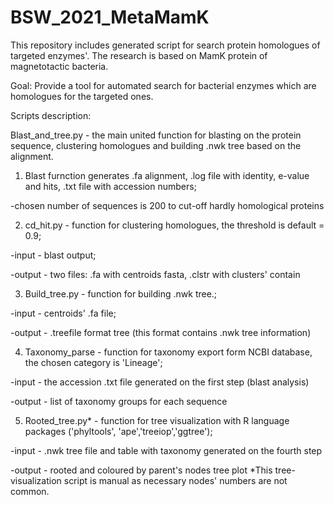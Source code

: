 # BSW_2021_MetaMamK
This repository includes generated script for search protein homologues of targeted enzymes'. The research is based on MamK protein of magnetotactic bacteria. 

Goal:
Provide a tool for automated search for bacterial enzymes which are homologues for the targeted ones.

Scripts description:

Blast_and_tree.py - the main united function for blasting on the protein sequence, clustering homologues and building .nwk tree based on the alignment.

1. Blast furnction generates .fa alignment, .log file with identity, e-value and hits, .txt file with accession numbers; 
  
  -chosen number of sequences is 200 to cut-off hardly homological proteins

2. cd_hit.py - function for clustering homologues, the threshold is default = 0.9; 

  -input  - blast output; 
  
  -output - two files: .fa with centroids fasta, .clstr with clusters' contain

3. Build_tree.py - function for building .nwk tree.; 

  -input - centroids' .fa file; 
  
  -output - .treefile format tree (this format contains .nwk tree information)

4. Taxonomy_parse - function for taxonomy export form NCBI database, the chosen category is 'Lineage'; 

  -input - the accession .txt file generated on the first step (blast analysis)
  
  -output - list of taxonomy groups for each sequence

5. Rooted_tree.py* - function for tree visualization with R language packages ('phyltools', 'ape','treeiop','ggtree'); 
  
  -input - .nwk tree file and table with taxonomy generated on the fourth step
  
  -output - rooted and coloured by parent's nodes tree plot 
  *This tree-visualization script is manual as necessary nodes' numbers are not common.
